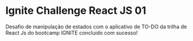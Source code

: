# Ignite Challenge React JS 01

Desafio de manipulação de estados com o aplicativo de TO-DO da trilha de React Js
do bootcamp IGNITE concluido com sucesso!